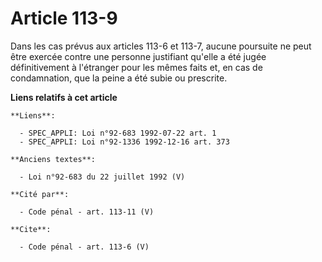 # Article 113-9

Dans les cas prévus aux articles 113-6 et 113-7, aucune poursuite ne peut être exercée contre une personne justifiant qu'elle
a été jugée définitivement à l'étranger pour les mêmes faits et, en cas de condamnation, que la peine a été subie ou
prescrite.

**Liens relatifs à cet article**

	**Liens**:

	  - SPEC_APPLI: Loi n°92-683 1992-07-22 art. 1
	  - SPEC_APPLI: Loi n°92-1336 1992-12-16 art. 373

	**Anciens textes**:

	  - Loi n°92-683 du 22 juillet 1992 (V)

	**Cité par**:

	  - Code pénal - art. 113-11 (V)

	**Cite**:

	  - Code pénal - art. 113-6 (V)
